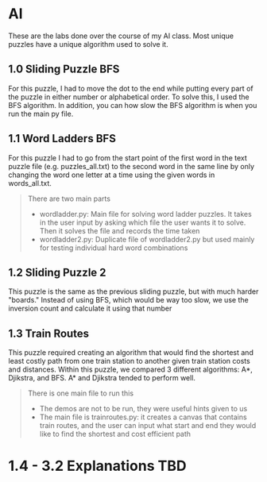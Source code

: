 # AI
These are the labs done over the course of my AI class. Most unique puzzles have a unique algorithm used to solve it.

## 1.0 Sliding Puzzle BFS
For this puzzle, I had to move the dot to the end while putting every part of the puzzle in either number or alphabetical order. To solve this, I used the BFS algorithm. In addition, you can how slow the BFS algorithm is when you run the main py file.

## 1.1 Word Ladders BFS
For this puzzle I had to go from the start point of the first word in the text puzzle file (e.g. puzzles_all.txt) to the second word in the same line by only changing the word one letter at a time using the given words in words_all.txt. 
> There are two main parts
> - wordladder.py: Main file for solving word ladder puzzles. It takes in the user input by asking which file the user wants it to solve. Then it solves the file and records the time taken
> - wordladder2.py: Duplicate file of wordladder2.py but used mainly for testing individual hard word combinations

## 1.2 Sliding Puzzle 2 
This puzzle is the same as the previous sliding puzzle, but with much harder "boards." Instead of using BFS, which would be way too slow, we use the inversion count and calculate it using that number

## 1.3 Train Routes 
This puzzle required creating an algorithm that would find the shortest and least costly path from one train station to another given train station costs and distances. Within this puzzle, we compared 3 different algorithms: A*, Djikstra, and BFS. A* and Djikstra tended to perform well.
> There is one main file to run this
> - The demos are not to be run, they were useful hints given to us
> - The main file is trainroutes.py: it creates a canvas that contains train routes, and the user can input what start and end they would like to find the shortest and cost efficient path

# 1.4 - 3.2 Explanations TBD


